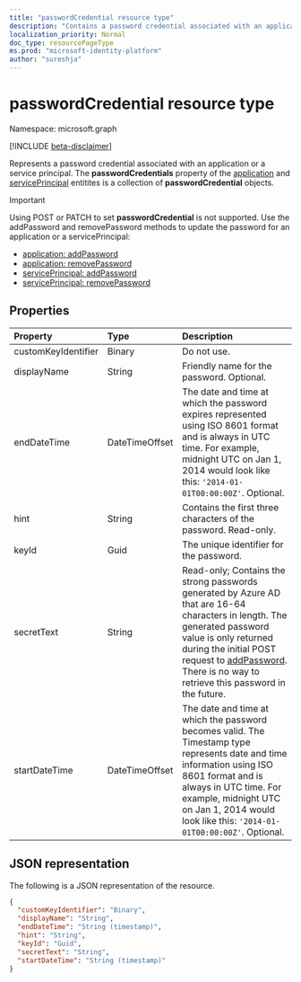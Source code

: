 ```yaml
---
title: "passwordCredential resource type"
description: "Contains a password credential associated with an application or a service principal."
localization_priority: Normal
doc_type: resourcePageType
ms.prod: "microsoft-identity-platform"
author: "sureshja"
---
```


# passwordCredential resource type

Namespace: microsoft.graph

[!INCLUDE [beta-disclaimer](../../includes/beta-disclaimer.md)]

Represents a password credential associated with an application or a service principal. The **passwordCredentials** property of the [application](application.md) and [servicePrincipal](serviceprincipal.md) entitites is a collection of **passwordCredential** objects.

> [!IMPORTANT]
> Using POST or PATCH to set **passwordCredential** is not supported. Use the addPassword and removePassword methods to update the password for an application or a servicePrincipal:
>
> - [application: addPassword](../api/application-addpassword.md)
> - [application: removePassword](../api/application-removepassword.md)
> - [servicePrincipal: addPassword](../api/serviceprincipal-addpassword.md)
> - [servicePrincipal: removePassword](../api/serviceprincipal-removepassword.md)


## Properties
| Property	   | Type	|Description|
|:---------------|:--------|:----------|
| customKeyIdentifier | Binary | Do not use. |
| displayName | String | Friendly name for the password. Optional. |
| endDateTime | DateTimeOffset | The date and time at which the password expires represented using ISO 8601 format and is always in UTC time. For example, midnight UTC on Jan 1, 2014 would look like this: `'2014-01-01T00:00:00Z'`. Optional. |
| hint | String | Contains the first three characters of the password. Read-only. |
| keyId | Guid | The unique identifier for the password. |
| secretText | String | Read-only; Contains the strong passwords generated by Azure AD that are 16-64 characters in length. The generated password value is only returned during the initial POST request to [addPassword](../api/application-addpassword.md). There is no way to retrieve this password in the future. |
| startDateTime | DateTimeOffset | The date and time at which the password becomes valid. The Timestamp type represents date and time information using ISO 8601 format and is always in UTC time. For example, midnight UTC on Jan 1, 2014 would look like this: `'2014-01-01T00:00:00Z'`. Optional. |

<!-- uuid: 8fcb5dbc-d5aa-4681-8e31-b001d5168d79
2015-10-25 14:57:30 UTC -->
<!--
{
  "type": "#page.annotation",
  "description": "passwordCredential resource",
  "keywords": "",
  "section": "documentation",
  "tocPath": "",
  "suppressions": []
}
-->


## JSON representation

The following is a JSON representation of the resource.

<!-- {
  "blockType": "resource",
  "optionalProperties": [

  ],
  "@odata.type": "microsoft.graph.passwordCredential",
  "baseType": null
}-->

```json
{
  "customKeyIdentifier": "Binary",
  "displayName": "String",
  "endDateTime": "String (timestamp)",
  "hint": "String",
  "keyId": "Guid",
  "secretText": "String",
  "startDateTime": "String (timestamp)"
}
```

<!-- uuid: 16cd6b66-4b1a-43a1-adaf-3a886856ed98
2019-02-04 14:57:30 UTC -->
<!-- {
  "type": "#page.annotation",
  "description": "passwordCredential resource",
  "keywords": "",
  "section": "documentation",
  "tocPath": ""
}-->


